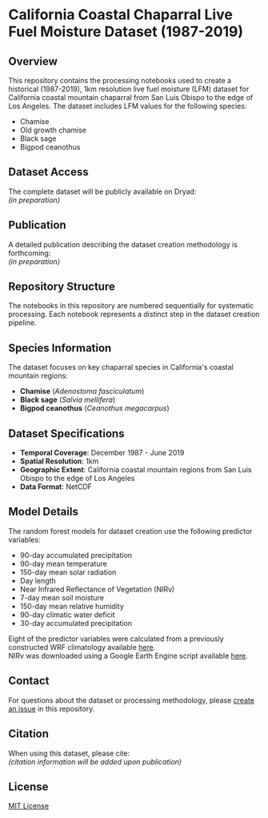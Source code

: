 # California Coastal Chaparral Live Fuel Moisture Dataset (1987-2019)

## Overview
This repository contains the processing notebooks used to create a historical (1987-2019), 1km resolution live fuel moisture (LFM) dataset for California coastal mountain chaparral from San Luis Obispo to the edge of Los Angeles. The dataset includes LFM values for the following species:
- Chamise
- Old growth chamise
- Black sage
- Bigpod ceanothus

## Dataset Access
The complete dataset will be publicly available on Dryad:  
*(in preparation)*

## Publication
A detailed publication describing the dataset creation methodology is forthcoming:  
*(in preparation)*

## Repository Structure
The notebooks in this repository are numbered sequentially for systematic processing. Each notebook represents a distinct step in the dataset creation pipeline.

## Species Information
The dataset focuses on key chaparral species in California's coastal mountain regions:
- **Chamise** (*Adenostoma fasciculatum*)
- **Black sage** (*Salvia mellifera*)
- **Bigpod ceanothus** (*Ceanothus megacarpus*)

## Dataset Specifications
- **Temporal Coverage**: December 1987 - June 2019
- **Spatial Resolution**: 1km
- **Geographic Extent**: California coastal mountain regions from San Luis Obispo to the edge of Los Angeles
- **Data Format**: NetCDF

## Model Details
The random forest models for dataset creation use the following predictor variables:
- 90-day accumulated precipitation
- 90-day mean temperature
- 150-day mean solar radiation
- Day length
- Near Infrared Reflectance of Vegetation (NIRv)
- 7-day mean soil moisture
- 150-day mean relative humidity
- 90-day climatic water deficit
- 30-day accumulated precipitation

Eight of the predictor variables were calculated from a previously constructed WRF climatology available [here](https://clivac.eri.ucsb.edu/clivac/SBCWRFD/index.html).  
NIRv was downloaded using a Google Earth Engine script available [here](https://code.earthengine.google.com/b01c871bf7cb81aaf11e7423dd06781a).  

## Contact
For questions about the dataset or processing methodology, please [create an issue](../../issues) in this repository.

## Citation
When using this dataset, please cite:  
*(citation information will be added upon publication)*

## License
[MIT License](https://github.com/kcvarga7/sba_lfm_1987-2019/blob/main/LICENSE)
